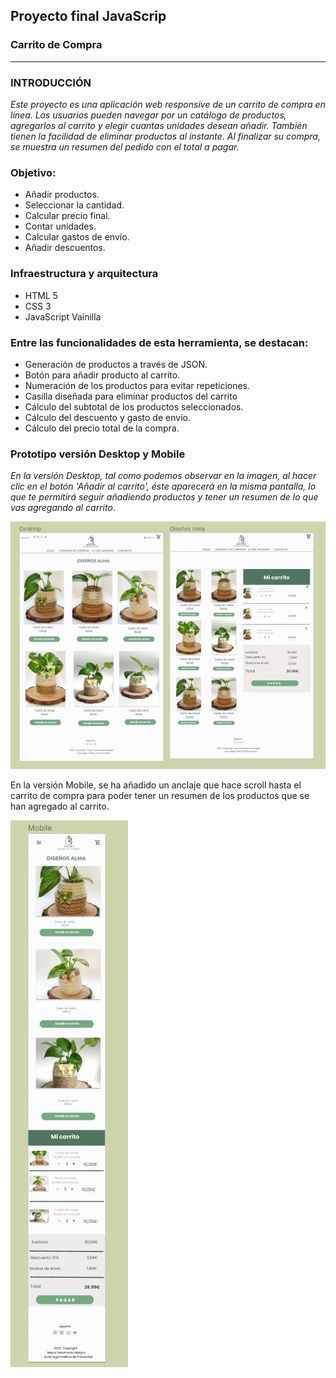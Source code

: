 ## Proyecto final JavaScrip

### Carrito de Compra

---

### INTRODUCCIÓN

_Este proyecto es una aplicación web responsive de un carrito de compra en línea.
Los usuarios pueden navegar por un catálogo de productos, agregarlos al carrito y elegir cuantas unidades desean añadir. También tienen la facilidad de eliminar productos al instante.
Al finalizar su compra, se muestra un resumen del pedido con el total a pagar._

### Objetivo:

- Añadir productos.
- Seleccionar la cantidad.
- Calcular precio final.
- Contar unidades.
- Calcular gastos de envío.
- Añadir descuentos.

### Infraestructura y arquitectura

- HTML 5
- CSS 3
- JavaScript Vainilla

### Entre las funcionalidades de esta herramienta, se destacan:

- Generación de productos a través de JSON.
- Botón para añadir producto al carrito.
- Numeración de los productos para evitar repeticiones.
- Casilla diseñada para eliminar productos del carrito
- Cálculo del subtotal de los productos seleccionados.
- Cálculo del descuento y gasto de envío.
- Cálculo del precio total de la compra.

### Prototipo versión Desktop y Mobile

_En la versión Desktop, tal como podemos observar en la imagen, al hacer clic en el botón 'Añadir al carrito', éste aparecerá en la misma pantalla, lo que te permitirá seguir añadiendo productos y tener un resumen de lo que vas agregando al carrito_.

![Versión Desktop](/img/10-imgProyecto/imgproyecto.jpg)

En la versión Mobile, se ha añadido un anclaje que hace scroll hasta el carrito de compra para poder tener un resumen de los productos que se han agregado al carrito.

![Versión Mobile](/img/10-imgProyecto/imgProyectoMovil.jpg)
